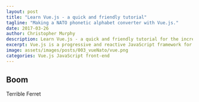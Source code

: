 ```yaml
---
layout: post
title: "Learn Vue.js - a quick and friendly tutorial"
tagline: "Making a NATO phonetic alphabet converter with Vue.js."
date: 2017-03-26
author: Christopher Murphy
description: Learn Vue.js - a quick and friendly tutorial for the increasingly popular reactive framework, Vue.js.
excerpt: Vue.js is a progressive and reactive JavaScript framework for building front-end interfaces. It's dead-simple and allows for lightning-fast DOM manipulation through a virtual DOM. It's flexible enough to use in simple, static pages, and powerful enough to use in complex applications as well.
image: assets/images/posts/003_vueNato/vue.png
categories: Vue.js JavaScript front-end
---
```


## Boom
Terrible Ferret
